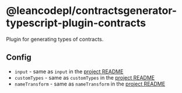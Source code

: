 # @leancodepl/contractsgenerator-typescript-plugin-contracts

Plugin for generating types of contracts.

## Config

- `input` - same as `input` in the [project README](../../README.md#common-options)
- `customTypes` - same as `customTypes` in the [project README](../../README.md#common-options)
- `nameTransform` - same as `nameTransform` in the [project README](../../README.md#common-options)
